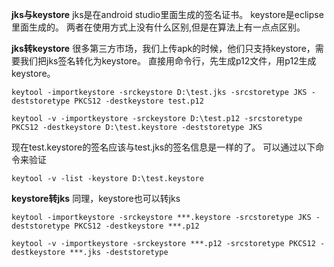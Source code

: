 <b>jks与keystore</b>
jks是在android studio里面生成的签名证书。
keystore是eclipse里面生成的。
两者在使用方式上没有什么区别,但是在算法上有一点点区别。

<b>jks转keystore</b>
很多第三方市场，我们上传apk的时候，他们只支持keystore，需要我们把jks签名转化为keystore。
直接用命令行，先生成p12文件，用p12生成keystore。

```
keytool -importkeystore -srckeystore D:\test.jks -srcstoretype JKS -deststoretype PKCS12 -destkeystore test.p12

keytool -v -importkeystore -srckeystore D:\test.p12 -srcstoretype PKCS12 -destkeystore D:\test.keystore -deststoretype JKS
```
现在test.keystore的签名应该与test.jks的签名信息是一样的了。
可以通过以下命令来验证

```
keytool -v -list -keystore D:\test.keystore
```

<b>keystore转jks</b>
同理，keystore也可以转jks
```
keytool -importkeystore -srckeystore ***.keystore -srcstoretype JKS -deststoretype PKCS12 -destkeystore ***.p12

keytool -v -importkeystore -srckeystore ***.p12 -srcstoretype PKCS12 -destkeystore ***.jks -deststoretype
```